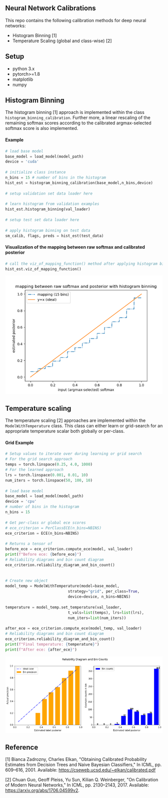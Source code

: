 ## Neural Network Calibrations
This repo contains the following calibration methods for deep neural networks:
- Histogram Binning [1]
- Temperature Scaling (global and class-wise) [2]


## Setup
- python 3.x
- pytorch>=1.8
- matplotlib
- numpy

## Histogram Binning
The histogram binning [1] approach is implemented within the class `histogram_binning_calibration`. Further more, a linear rescaling of the remaining
softmax scores according to the calibrated argmax-selected softmax score is also
implemented.

#### Example
```python
# load base model
base_model = load_model(model_path)
device = 'cuda'

# initialize class instance
n_bins = 15 # number of bins in the histogram
hist_est = histogram_binning_calibration(base_model,n_bins,device)

# setup validation set data loader here

# learn histogram from validation examples
hist_est.histogram_binning(val_loader)

# setup test set data loader here

# apply histogram binning on test data
sm_calib, flags, preds = hist_est(test_data)
```

#### Visualization of the mapping between raw softmax and calibrated posterior
```python
# call the viz_of_mapping_function() method after applying histogram binning
hist_est.viz_of_mapping_function()
```
![histogram mapping](./assets/histogram_mapping_viz.png)

## Temperature scaling
The temperature scaling [2] approaches are implemented within the `ModelWithTemperature` class. This class can either learn or grid-search for an appropriate temperature scalar both globally or per-class.

#### Grid Example
```python
# Setup values to iterate over during learning or grid search
# For the grid search approach
temps = torch.linspace(0.25, 4.0, 1000)
# For the learned approach
lrs = torch.linspace(0.001, 0.01, 10)
num_iters = torch.linspace(50, 100, 10)

# load base model
base_model = load_model(model_path)
device = 'cpu'
# number of bins in the histogram
n_bins = 15

# Get per-class or global ece scores
# ece_criterion = PerClassECE(n_bins=NBINS)
ece_criterion = ECE(n_bins=NBINS)

# Returns a tensor of
before_ece = ece_criterion.compute_ece(model, val_loader)
print(f"Before ece: {before_ece}")
# Reliability diagrams and bin count diagram
ece_criterion.reliability_diagram_and_bin_count()


# Create new object
model_temp = ModelWithTemperature(model=base_model,
                            strategy="grid", per_class=True,
                            device=device, n_bins=NBINS)

temperature = model_temp.set_temperature(val_loader,
                            t_vals=list(temps), lrs=list(lrs),
                            num_iters=list(num_iters))

after_ece = ece_criterion.compute_ece(model_temp, val_loader)
# Reliability diagrams and bin count diagram
ece_criterion.reliability_diagram_and_bin_count()
print(f"Final temperature: {temperature}")
print(f"After ece: {after_ece}")
```

![reliability_diagram](./assets/reliability_diagram.png)

## Reference
[1] Bianca Zadrozny, Charles Elkan, "Obtaining Calibrated Probability Estimates from Decision Trees and Naive Bayesian Classifiers," In ICML, pp. 609–616, 2001.
Available: https://cseweb.ucsd.edu/~elkan/calibrated.pdf

[2] Chuan Guo, Geoff Pleiss, Yu Sun, Kilian Q. Weinberger, "On Calibration of Modern Neural Networks," In ICML, pp. 2130–2143, 2017.
Available: https://arxiv.org/abs/1706.04599v2.

